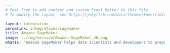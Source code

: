 ```yaml
---
# Feel free to add content and custom Front Matter to this file.
# To modify the layout, see https://jekyllrb.com/docs/themes/#overriding-theme-defaults

layout: integration
permalink: integrations/sagemaker
title: Amazon SageMaker
image: ../img/service/Amazon-SageMaker_48.png
whatIs: "Amazon SageMaker helps data scientists and developers to prepare, build, train, and deploy high-quality machine learning (ML) models quickly by bringing together a broad set of capabilities purpose-built for ML."
---
```

